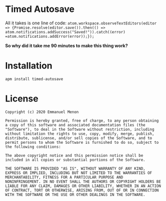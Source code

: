 # Timed Autosave
All it takes is one line of code: `atom.workspace.observeTextEditors(editor => {Promise.resolve(editor.save()).then(() => atom.notifications.addSuccess("Saved!")).catch((error) =atom.notifications.addError(error));});`

**So why did it take me 90 minutes to make this thing work?**

# Installation
```apm install timed-autosave```

# License
```
Copyright (c) 2020 Emmanuel Menon

Permission is hereby granted, free of charge, to any person obtaining
a copy of this software and associated documentation files (the
"Software"), to deal in the Software without restriction, including
without limitation the rights to use, copy, modify, merge, publish,
distribute, sublicense, and/or sell copies of the Software, and to
permit persons to whom the Software is furnished to do so, subject to
the following conditions:

The above copyright notice and this permission notice shall be
included in all copies or substantial portions of the Software.

THE SOFTWARE IS PROVIDED "AS IS", WITHOUT WARRANTY OF ANY KIND,
EXPRESS OR IMPLIED, INCLUDING BUT NOT LIMITED TO THE WARRANTIES OF
MERCHANTABILITY, FITNESS FOR A PARTICULAR PURPOSE AND
NONINFRINGEMENT. IN NO EVENT SHALL THE AUTHORS OR COPYRIGHT HOLDERS BE
LIABLE FOR ANY CLAIM, DAMAGES OR OTHER LIABILITY, WHETHER IN AN ACTION
OF CONTRACT, TORT OR OTHERWISE, ARISING FROM, OUT OF OR IN CONNECTION
WITH THE SOFTWARE OR THE USE OR OTHER DEALINGS IN THE SOFTWARE.
```
